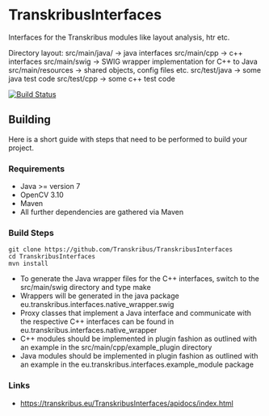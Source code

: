 # TranskribusInterfaces
Interfaces for the Transkribus modules like layout analysis, htr etc.

Directory layout:
	src/main/java/ -> java interfaces
	src/main/cpp -> c++ interfaces
	src/main/swig -> SWIG wrapper implementation for C++ to Java
	src/main/resources -> shared objects, config files etc.
	src/test/java -> some java test code
	src/test/cpp -> some c++ test code

[![Build Status](http://dbis-halvar.uibk.ac.at/jenkins/buildStatus/icon?job=TranskribusInterfaces)](http://dbis-halvar.uibk.ac.at/jenkins/job/TranskribusInterfaces)

## Building
Here is a short guide with steps that need to be performed
to build your project.	

### Requirements
- Java >= version 7
- OpenCV 3.10
- Maven
- All further dependencies are gathered via Maven

### Build Steps
```
git clone https://github.com/Transkribus/TranskribusInterfaces
cd TranskribusInterfaces
mvn install
```
- To generate the Java wrapper files for the C++ interfaces, switch to the src/main/swig directory and type make
- Wrappers will be generated in the java package eu.transkribus.interfaces.native_wrapper.swig
- Proxy classes that implement a Java interface and communicate with the respective C++ interfaces can be found in  eu.transkribus.interfaces.native_wrapper
- C++ modules should be implemented in plugin fashion as outlined with an example in the src/main/cpp/example_plugin directory
- Java modules should be implemented in plugin fashion as outlined with an example in the eu.transkribus.interfaces.example_module package


### Links
- https://transkribus.eu/TranskribusInterfaces/apidocs/index.html